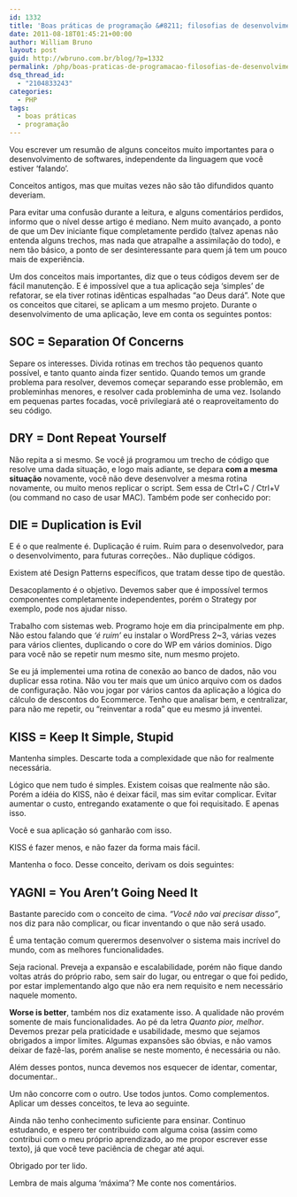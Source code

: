 ```yaml
---
id: 1332
title: 'Boas práticas de programação &#8211; filosofias de desenvolvimento'
date: 2011-08-18T01:45:21+00:00
author: William Bruno
layout: post
guid: http://wbruno.com.br/blog/?p=1332
permalink: /php/boas-praticas-de-programacao-filosofias-de-desenvolvimento/
dsq_thread_id:
  - "2104833243"
categories:
  - PHP
tags:
  - boas práticas
  - programação
---
```

Vou escrever um resumão de alguns conceitos muito importantes para o desenvolvimento de softwares, independente da linguagem que você estiver &#8216;falando&#8217;.
  
Conceitos antigos, mas que muitas vezes não são tão difundidos quanto deveriam.

Para evitar uma confusão durante a leitura, e alguns comentários perdidos, informo que o nível desse artigo é mediano. Nem muito avançado, a ponto de que um Dev iniciante fique completamente perdido (talvez apenas não entenda alguns trechos, mas nada que atrapalhe a assimilação do todo), e nem tão básico, a ponto de ser desinteressante para quem já tem um pouco mais de experiência.

<!--more-->


  
Um dos conceitos mais importantes, diz que o teus códigos devem ser de fácil manutenção. E é impossível que a tua aplicação seja &#8216;simples&#8217; de refatorar, se ela tiver rotinas idênticas espalhadas &#8220;ao Deus dará&#8221;. Note que os conceitos que citarei, se aplicam a um mesmo projeto. Durante o desenvolvimento de uma aplicação, leve em conta os seguintes pontos:

## SOC = Separation Of Concerns

Separe os interesses. Divida rotinas em trechos tão pequenos quanto possível, e tanto quanto ainda fizer sentido. Quando temos um grande problema para resolver, devemos começar separando esse problemão, em probleminhas menores, e resolver cada probleminha de uma vez. Isolando em pequenas partes focadas, você privilegiará até o reaproveitamento do seu código.

## DRY = Dont Repeat Yourself

Não repita a si mesmo. Se você já programou um trecho de código que resolve uma dada situação, e logo mais adiante, se depara **com a mesma situação** novamente, você não deve desenvolver a mesma rotina novamente, ou muito menos replicar o script. Sem essa de Ctrl+C / Ctrl+V (ou command no caso de usar MAC). Também pode ser conhecido por:

## DIE = Duplication is Evil

E é o que realmente é. Duplicação é ruim. Ruim para o desenvolvedor, para o desenvolvimento, para futuras correções.. Não duplique códigos.
  
Existem até Design Patterns específicos, que tratam desse tipo de questão.
  
Desacoplamento é o objetivo. Devemos saber que é impossível termos componentes completamente independentes, porém o Strategy por exemplo, pode nos ajudar nisso.

Trabalho com sistemas web. Programo hoje em dia principalmente em php. Não estou falando que _&#8216;é ruim&#8217;_ eu instalar o WordPress 2~3, várias vezes para vários clientes, duplicando o core do WP em vários dominios. Digo para você não se repetir num mesmo site, num mesmo projeto.
  
Se eu já implementei uma rotina de conexão ao banco de dados, não vou duplicar essa rotina. Não vou ter mais que um único arquivo com os dados de configuração. Não vou jogar por vários cantos da aplicação a lógica do cálculo de descontos do Ecommerce. Tenho que analisar bem, e centralizar, para não me repetir, ou &#8220;reinventar a roda&#8221; que eu mesmo já inventei.

## KISS = Keep It Simple, Stupid

Mantenha simples. Descarte toda a complexidade que não for realmente necessária.
  
Lógico que nem tudo é simples. Existem coisas que realmente não são. Porém a idéia do KISS, não é deixar fácil, mas sim evitar complicar. Evitar aumentar o custo, entregando exatamente o que foi requisitado. E apenas isso.

Você e sua aplicação só ganharão com isso. 

KISS é fazer menos, e não fazer da forma mais fácil.
  
Mantenha o foco. Desse conceito, derivam os dois seguintes:

## YAGNI = You Aren&#8217;t Going Need It

Bastante parecido com o conceito de cima. _&#8220;Você não vai precisar disso&#8221;_, nos diz para não complicar, ou ficar inventando o que não será usado.
  
É uma tentação comum querermos desenvolver o sistema mais incrível do mundo, com as melhores funcionalidades.
  
Seja racional. Preveja a expansão e escalabilidade, porém não fique dando voltas atrás do próprio rabo, sem sair do lugar, ou entregar o que foi pedido, por estar implementando algo que não era nem requisito e nem necessário naquele momento.

**Worse is better**, também nos diz exatamente isso. A qualidade não provém somente de mais funcionalidades. Ao pé da letra _Quanto pior, melhor_. Devemos prezar pela praticidade e usabilidade, mesmo que sejamos obrigados a impor limites. Algumas expansões são óbvias, e não vamos deixar de fazê-las, porém analise se neste momento, é necessária ou não.

Além desses pontos, nunca devemos nos esquecer de identar, comentar, documentar..
  
Um não concorre com o outro. Use todos juntos. Como complementos. Aplicar um desses conceitos, te leva ao seguinte.

Ainda não tenho conhecimento suficiente para ensinar. Continuo estudando, e espero ter contribuido com alguma coisa (assim como contribui com o meu próprio aprendizado, ao me propor escrever esse texto), já que você teve paciência de chegar até aqui.
  
Obrigado por ter lido. 

Lembra de mais alguma &#8216;máxima&#8217;? Me conte nos comentários.